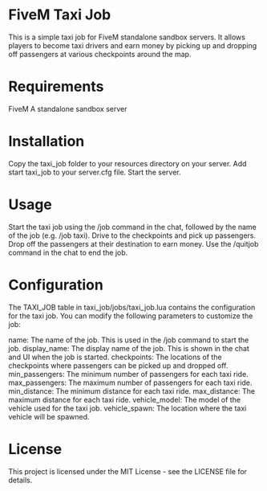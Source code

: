 # FiveM Taxi Job
This is a simple taxi job for FiveM standalone sandbox servers. It allows players to become taxi drivers and earn money by picking up and dropping off passengers at various checkpoints around the map.

# Requirements
FiveM
A standalone sandbox server

# Installation
Copy the taxi_job folder to your resources directory on your server.
Add start taxi_job to your server.cfg file.
Start the server.

# Usage
Start the taxi job using the /job command in the chat, followed by the name of the job (e.g. /job taxi).
Drive to the checkpoints and pick up passengers.
Drop off the passengers at their destination to earn money.
Use the /quitjob command in the chat to end the job.

# Configuration
The TAXI_JOB table in taxi_job/jobs/taxi_job.lua contains the configuration for the taxi job. You can modify the following parameters to customize the job:

name: The name of the job. This is used in the /job command to start the job.
display_name: The display name of the job. This is shown in the chat and UI when the job is started.
checkpoints: The locations of the checkpoints where passengers can be picked up and dropped off.
min_passengers: The minimum number of passengers for each taxi ride.
max_passengers: The maximum number of passengers for each taxi ride.
min_distance: The minimum distance for each taxi ride.
max_distance: The maximum distance for each taxi ride.
vehicle_model: The model of the vehicle used for the taxi job.
vehicle_spawn: The location where the taxi vehicle will be spawned.

# License
This project is licensed under the MIT License - see the LICENSE file for details.
